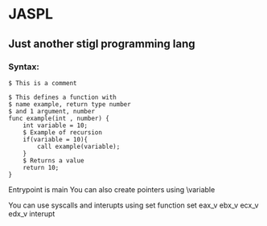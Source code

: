 # JASPL 
## Just another stigl programming lang

### Syntax:
```
$ This is a comment

$ This defines a function with
$ name example, return type number
$ and 1 argument, number
func example(int , number) {
    int variable = 10;
    $ Example of recursion
    if(variable = 10){
        call example(variable);
    }
    $ Returns a value
    return 10;
}
```
Entrypoint is main
You can also create pointers using \variable

You can use syscalls and interupts using set function
set eax_v ebx_v ecx_v edx_v interupt

